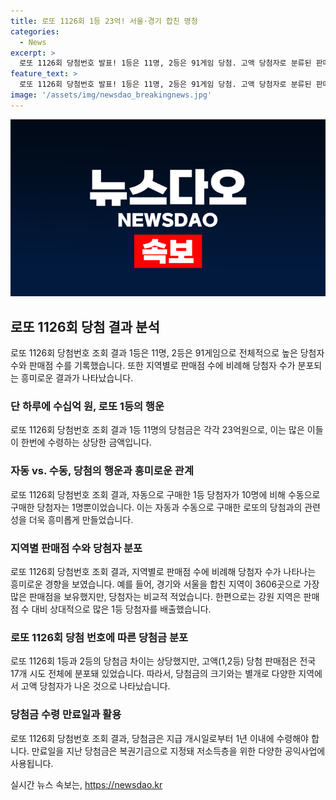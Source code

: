 ```yaml
---
title: 로또 1126회 1등 23억! 서울·경기 합친 명청
categories:
  - News
excerpt: >
  로또 1126회 당첨번호 발표! 1등은 11명, 2등은 91게임 당첨. 고액 당첨자로 분류된 판매점은 전국 17개 시도에서 나왔는데, 경기와 서울이 압도적. 이번 회차엔 강원이 특히 주목받아. 1등 당첨 11명 중 10명은 자동, 1명은 수동으로 당첨. 당첨금 지급 기한과 복권기금 사용처도 확인해보세요! (출처: 동행복권) - 더팩트
feature_text: >
  로또 1126회 당첨번호 발표! 1등은 11명, 2등은 91게임 당첨. 고액 당첨자로 분류된 판매점은 전국 17개 시도에서 나왔는데, 경기와 서울이 압도적. 이번 회차엔 강원이 특히 주목받아. 1등 당첨 11명 중 10명은 자동, 1명은 수동으로 당첨. 당첨금 지급 기한과 복권기금 사용처도 확인해보세요! (출처: 동행복권) - 더팩트
image: '/assets/img/newsdao_breakingnews.jpg'
---
```


<p><img src="/assets/img/newsdao_breakingnews.jpg" alt="pcversion 속보" /></p>

<h2 data-ke-size="size26">로또 1126회 당첨 결과 분석</h2>

<p data-ke-size="size16">로또 1126회 당첨번호 조회 결과 1등은 11명, 2등은 91게임으로 전체적으로 높은 당첨자 수와 판매점 수를 기록했습니다. 또한 지역별로 판매점 수에 비례해 당첨자 수가 분포되는 흥미로운 결과가 나타났습니다.</p>

<h3>단 하루에 수십억 원, 로또 1등의 행운</h3>

<p data-ke-size="size16">로또 1126회 당첨번호 조회 결과 1등 11명의 당첨금은 각각 23억원으로, 이는 많은 이들이 한번에 수령하는 상당한 금액입니다.</p>

<h3>자동 vs. 수동, 당첨의 행운과 흥미로운 관계</h3>

<p data-ke-size="size16">로또 1126회 당첨번호 조회 결과, 자동으로 구매한 1등 당첨자가 10명에 비해 수동으로 구매한 당첨자는 1명뿐이었습니다. 이는 자동과 수동으로 구매한 로또의 당첨과의 관련성을 더욱 흥미롭게 만들었습니다.</p>

<h3>지역별 판매점 수와 당첨자 분포</h3>

<p data-ke-size="size16">로또 1126회 당첨번호 조회 결과, 지역별로 판매점 수에 비례해 당첨자 수가 나타나는 흥미로운 경향을 보였습니다. 예를 들어, 경기와 서울을 합친 지역이 3606곳으로 가장 많은 판매점을 보유했지만, 당첨자는 비교적 적었습니다. 한편으로는 강원 지역은 판매점 수 대비 상대적으로 많은 1등 당첨자를 배출했습니다.</p>

<h3>로또 1126회 당첨 번호에 따른 당첨금 분포</h3>

<p data-ke-size="size16">로또 1126회 1등과 2등의 당첨금 차이는 상당했지만, 고액(1,2등) 당첨 판매점은 전국 17개 시도 전체에 분포돼 있었습니다. 따라서, 당첨금의 크기와는 별개로 다양한 지역에서 고액 당첨자가 나온 것으로 나타났습니다.</p>

<h3>당첨금 수령 만료일과 활용</h3>

<p data-ke-size="size16">로또 1126회 당첨번호 조회 결과, 당첨금은 지급 개시일로부터 1년 이내에 수령해야 합니다. 만료일을 지난 당첨금은 복권기금으로 지정돼 저소득층을 위한 다양한 공익사업에 사용됩니다.</p>
실시간 뉴스 속보는, <a href="https://newsdao.kr" rel="dofollow">https://newsdao.kr</a>


